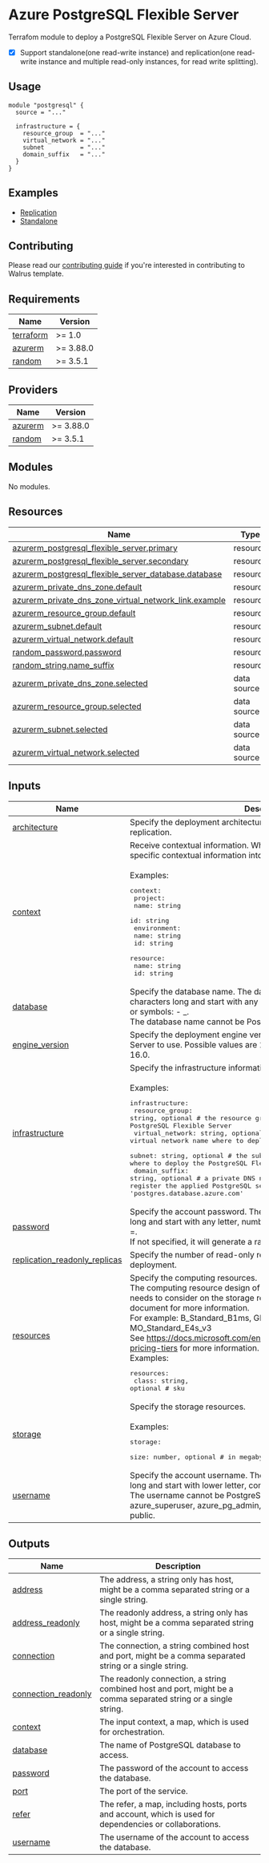 # Azure PostgreSQL Flexible Server
Terrafom module to deploy a PostgreSQL Flexible Server on Azure Cloud.

- [x] Support standalone(one read-write instance) and replication(one read-write instance and multiple read-only instances, for read write splitting).

## Usage

```hcl
module "postgresql" {
  source = "..."

  infrastructure = {
    resource_group  = "..."
    virtual_network = "..."
    subnet          = "..."
    domain_suffix   = "..."
  }
}
```

## Examples

- [Replication](./examples/replication)
- [Standalone](./examples/standalone)

## Contributing

Please read our [contributing guide](./docs/CONTRIBUTING.md) if you're interested in contributing to Walrus template.

<!-- BEGIN_TF_DOCS -->
## Requirements

| Name | Version |
|------|---------|
| <a name="requirement_terraform"></a> [terraform](#requirement\_terraform) | >= 1.0 |
| <a name="requirement_azurerm"></a> [azurerm](#requirement\_azurerm) | >= 3.88.0 |
| <a name="requirement_random"></a> [random](#requirement\_random) | >= 3.5.1 |

## Providers

| Name | Version |
|------|---------|
| <a name="provider_azurerm"></a> [azurerm](#provider\_azurerm) | >= 3.88.0 |
| <a name="provider_random"></a> [random](#provider\_random) | >= 3.5.1 |

## Modules

No modules.

## Resources

| Name | Type |
|------|------|
| [azurerm_postgresql_flexible_server.primary](https://registry.terraform.io/providers/hashicorp/azurerm/latest/docs/resources/postgresql_flexible_server) | resource |
| [azurerm_postgresql_flexible_server.secondary](https://registry.terraform.io/providers/hashicorp/azurerm/latest/docs/resources/postgresql_flexible_server) | resource |
| [azurerm_postgresql_flexible_server_database.database](https://registry.terraform.io/providers/hashicorp/azurerm/latest/docs/resources/postgresql_flexible_server_database) | resource |
| [azurerm_private_dns_zone.default](https://registry.terraform.io/providers/hashicorp/azurerm/latest/docs/resources/private_dns_zone) | resource |
| [azurerm_private_dns_zone_virtual_network_link.example](https://registry.terraform.io/providers/hashicorp/azurerm/latest/docs/resources/private_dns_zone_virtual_network_link) | resource |
| [azurerm_resource_group.default](https://registry.terraform.io/providers/hashicorp/azurerm/latest/docs/resources/resource_group) | resource |
| [azurerm_subnet.default](https://registry.terraform.io/providers/hashicorp/azurerm/latest/docs/resources/subnet) | resource |
| [azurerm_virtual_network.default](https://registry.terraform.io/providers/hashicorp/azurerm/latest/docs/resources/virtual_network) | resource |
| [random_password.password](https://registry.terraform.io/providers/hashicorp/random/latest/docs/resources/password) | resource |
| [random_string.name_suffix](https://registry.terraform.io/providers/hashicorp/random/latest/docs/resources/string) | resource |
| [azurerm_private_dns_zone.selected](https://registry.terraform.io/providers/hashicorp/azurerm/latest/docs/data-sources/private_dns_zone) | data source |
| [azurerm_resource_group.selected](https://registry.terraform.io/providers/hashicorp/azurerm/latest/docs/data-sources/resource_group) | data source |
| [azurerm_subnet.selected](https://registry.terraform.io/providers/hashicorp/azurerm/latest/docs/data-sources/subnet) | data source |
| [azurerm_virtual_network.selected](https://registry.terraform.io/providers/hashicorp/azurerm/latest/docs/data-sources/virtual_network) | data source |

## Inputs

| Name | Description | Type | Default | Required |
|------|-------------|------|---------|:--------:|
| <a name="input_architecture"></a> [architecture](#input\_architecture) | Specify the deployment architecture, select from standalone or replication. | `string` | `"standalone"` | no |
| <a name="input_context"></a> [context](#input\_context) | Receive contextual information. When Walrus deploys, Walrus will inject specific contextual information into this field.<br><br>Examples:<pre>context:<br>  project:<br>    name: string<br>    id: string<br>  environment:<br>    name: string<br>    id: string<br>  resource:<br>    name: string<br>    id: string</pre> | `map(any)` | `{}` | no |
| <a name="input_database"></a> [database](#input\_database) | Specify the database name. The database name must be 2-64 characters long and start with any lower letter, combined with number, or symbols: - \_. <br>The database name cannot be PostgreSQL forbidden keyword. | `string` | `"mydb"` | no |
| <a name="input_engine_version"></a> [engine\_version](#input\_engine\_version) | Specify the deployment engine version of the PostgreSQL Flexible Server to use. Possible values are 11.0, 12.0, 13.0, 14.0, 15.0, and 16.0. | `string` | `"16.0"` | no |
| <a name="input_infrastructure"></a> [infrastructure](#input\_infrastructure) | Specify the infrastructure information for deploying.<br><br>Examples:<pre>infrastructure:<br>  resource_group: string, optional             # the resource group name where to deploy the PostgreSQL Flexible Server<br>  virtual_network: string, optional            # the virtual network name where to deploy the PostgreSQL Flexible Server<br>  subnet: string, optional                     # the subnet name under the virtual network where to deploy the PostgreSQL Flexible Server<br>  domain_suffix: string, optional              # a private DNS namespace of the PrivateZone where to register the applied PostgreSQL service. It must end with 'postgres.database.azure.com'</pre> | <pre>object({<br>    resource_group  = optional(string)<br>    virtual_network = optional(string)<br>    subnet          = optional(string)<br>    domain_suffix   = optional(string)<br>  })</pre> | `{}` | no |
| <a name="input_password"></a> [password](#input\_password) | Specify the account password. The password must be 8-32 characters long and start with any letter, number, or symbols: ! # $ % ^ & * ( ) \_ + - =.<br>If not specified, it will generate a random password. | `string` | `null` | no |
| <a name="input_replication_readonly_replicas"></a> [replication\_readonly\_replicas](#input\_replication\_readonly\_replicas) | Specify the number of read-only replicas under the replication deployment. | `number` | `1` | no |
| <a name="input_resources"></a> [resources](#input\_resources) | Specify the computing resources.<br>The computing resource design of Azure Cloud is very complex, it also needs to consider on the storage resource, please view the specification document for more information.<br>For example: B\_Standard\_B1ms, GP\_Standard\_D2s\_v3, MO\_Standard\_E4s\_v3<br>See https://docs.microsoft.com/en-us/azure/postgresql/concepts-pricing-tiers for more information.<br>Examples:<pre>resources:<br>  class: string, optional            # sku</pre> | <pre>object({<br>    class = optional(string, "B_Standard_B1ms")<br>  })</pre> | <pre>{<br>  "class": "B_Standard_B1ms"<br>}</pre> | no |
| <a name="input_storage"></a> [storage](#input\_storage) | Specify the storage resources.<br><br>Examples:<pre>storage:<br>  size: number, optional         # in megabyte</pre> | <pre>object({<br>    size = optional(number, 32768)<br>  })</pre> | <pre>{<br>  "size": 32768<br>}</pre> | no |
| <a name="input_username"></a> [username](#input\_username) | Specify the account username. The username must be 2-16 characters long and start with lower letter, combined with number.<br>The username cannot be PostgreSQL forbidden keyword and azure\_superuser, azure\_pg\_admin, admin, administrator, root, guest or public. | `string` | `"rdsuser"` | no |

## Outputs

| Name | Description |
|------|-------------|
| <a name="output_address"></a> [address](#output\_address) | The address, a string only has host, might be a comma separated string or a single string. |
| <a name="output_address_readonly"></a> [address\_readonly](#output\_address\_readonly) | The readonly address, a string only has host, might be a comma separated string or a single string. |
| <a name="output_connection"></a> [connection](#output\_connection) | The connection, a string combined host and port, might be a comma separated string or a single string. |
| <a name="output_connection_readonly"></a> [connection\_readonly](#output\_connection\_readonly) | The readonly connection, a string combined host and port, might be a comma separated string or a single string. |
| <a name="output_context"></a> [context](#output\_context) | The input context, a map, which is used for orchestration. |
| <a name="output_database"></a> [database](#output\_database) | The name of PostgreSQL database to access. |
| <a name="output_password"></a> [password](#output\_password) | The password of the account to access the database. |
| <a name="output_port"></a> [port](#output\_port) | The port of the service. |
| <a name="output_refer"></a> [refer](#output\_refer) | The refer, a map, including hosts, ports and account, which is used for dependencies or collaborations. |
| <a name="output_username"></a> [username](#output\_username) | The username of the account to access the database. |
<!-- END_TF_DOCS -->